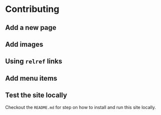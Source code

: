 # Contributing

## Add a new page

## Add images

## Using `relref` links

## Add menu items

## Test the site locally

Checkout the `README.md` for step on how to install and run this site locally.
